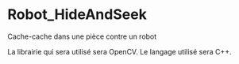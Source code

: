 # Robot_HideAndSeek
Cache-cache dans une pièce contre un robot

La librairie qui sera utilisé sera OpenCV.
Le langage utilisé sera C++.
